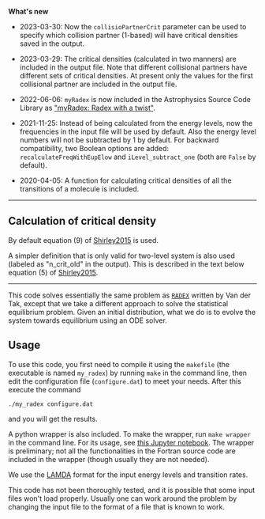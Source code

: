 **What's new**

- 2023-03-30: Now the `collisioPartnerCrit` parameter can be used to specify which collision partner (1-based) will have critical densities saved in the output.

- 2023-03-29: The critical densities (calculated in two manners) are included in the output file.  Note that different collisional partners have different sets of critical densities.  At present only the values for the first collisional partner are included in the output file.

- 2022-06-06: `myRadex` is now included in the Astrophysics Source Code Library as ["myRadex: Radex with a twist"](https://ascl.net/2205.011).

- 2021-11-25: Instead of being calculated from the energy levels, now the frequencies in the input file will be used by default.  Also the energy level numbers will not be subtracted by 1 by default.  For backward compatibility, two Boolean options are added: `recalculateFreqWithEupElow` and `iLevel_subtract_one` (both are `False` by default).
- 2020-04-05: A function for calculating critical densities of all the transitions of a molecule is included.

---

## Calculation of critical density

By default equation (9) of [Shirley2015](https://iopscience.iop.org/article/10.1086/680342) is used.

A simpler definition that is only valid for two-level system is also used (labeled as "n_crit_old" in the output).  This is described in the text below equation (5) of [Shirley2015](https://iopscience.iop.org/article/10.1086/680342).

---

This code solves essentially the same problem as
[`RADEX`](http://home.strw.leidenuniv.nl/~moldata/radex.html) written by Van der Tak, except that we take a different approach to solve the statistical equilibrium problem.
Given an initial distribution, what we do is to evolve the system towards equilibrium using an ODE solver.

## Usage

To use this code, you first need to compile it using the `makefile` (the executable is named `my_radex`) by running `make` in the command line, then edit the configuration file (`configure.dat`) to meet your needs.  After this execute the command
```
./my_radex configure.dat
```
and you will get the results.

A python wrapper is also included.  To make the wrapper, run `make wrapper` in the command line.
For its usage, see [this Jupyter notebook](https://github.com/fjdu/myRadex/blob/master/example.ipynb).
The wrapper is preliminary; not all the functionalities in the Fortran source code are included in the wrapper (though usually they are not needed).

We use the [LAMDA](http://home.strw.leidenuniv.nl/~moldata/molecules.html) format for the input energy levels and transition rates.

This code has not been thoroughly tested, and it is possible that some input files won't load properly.
Usually one can work around the problem by changing the input file to the format of a file that is known to work.

